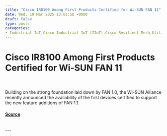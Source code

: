 ```yaml
---
title: "Cisco IR8100 Among First Products Certified for Wi-SUN FAN 11"
date: Wed, 19 Mar 2025 13:01:58 +0000
draft: false
type: posts
categories: 
- Industrial IoT,Cisco Industrial IoT (IIoT),Cisco Resilient Mesh,Utilities,Wi-Sun
---
```

# Cisco IR8100 Among First Products Certified for Wi-SUN FAN 11

<br/>

<br/>
Building on the strong foundation laid down by FAN 1.0, the Wi-SUN Alliance recently announced the availability of the first devices certified to support the new feature additions of FAN 1.1.

#### [Source](https://blogs.cisco.com/industrial-iot/cisco-ir8100-among-first-products-certified-for-wi-sun-fan-1-1)

<br/>
---
